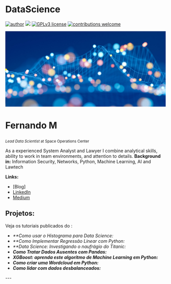 # DataScience
[![author](https://img.shields.io/badge/author-FM-red)](https://www.linkedin.com/in/grangeiro) [![](https://img.shields.io/badge/python-3.7+-blue.svg)](https://www.python.org/downloads/release/python-365/) [![GPLv3 license](https://img.shields.io/badge/License-GPLv3-blue.svg)](http://perso.crans.org/besson/LICENSE.html) [![contributions welcome](https://img.shields.io/badge/contributions-welcome-brightgreen.svg?style=flat)](https://github.com/FM1900/DataScience)

<p align="center">
  <img src="https://github.com/FM1900/DataScience/blob/master/6-data-science-skills.jpg" >
</p>

# Fernando M
<sub>*Lead Data Scientist* at Space Operations Center</sub>

As a experienced System Analyst and Lawyer I combine analytical skills, ability to work in team environments, and attention to details. 
**Background in:** Information Security, Networks, Python, Machine Learning, AI and Lawtech

**Links:**
* [Blog]
* [LinkedIn](https://www.linkedin.com/in/grangeiro)
* [Medium](https://www.medium.com)


## Projetos:
Veja os tutoriais publicados do :
<i> 
* **Como usar o Histograma para Data Science: 
* **Como Implementar Regressão Linear com Python:
* **Data Science: Investigando o naufrágio do Titanic:
* **Como Tratar Dados Ausentes com Pandas:** 
* **XGBoost: aprenda este algoritmo de Machine Learning em Python:** 
* **Como criar uma Wordcloud em Python:** 
* **Como lidar com dados desbalanceados:** 

</i>
---




